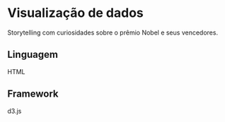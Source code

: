# Visualização de dados

Storytelling com curiosidades sobre o prêmio Nobel e seus vencedores.

## Linguagem

HTML

## Framework

d3.js